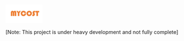 <img src="MyCost/Resources/MyCostLogo.png" width=100 height=50>

[Note: This project is under heavy development and not fully complete]